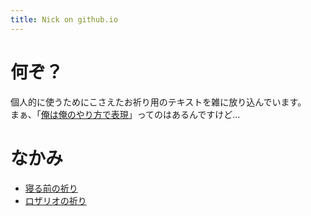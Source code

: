 ```yaml
---
title: Nick on github.io
---
```


# 何ぞ？

個人的に使うためにこさえたお祈り用のテキストを雑に放り込んでいます。  
まぁ、「[俺は俺のやり方で表現](https://youtu.be/j-rsIber_Y8)」ってのはあるんですけど…

# なかみ

-   [寝る前の祈り](compline.html)
-   [ロザリオの祈り](rosario.html)
